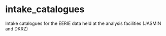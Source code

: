 # intake_catalogues
Intake catalogues for the EERIE data held at the analysis facilities (JASMIN and DKRZ)
